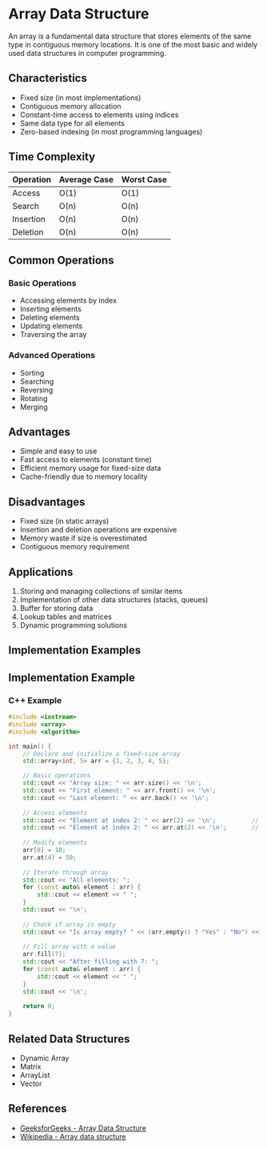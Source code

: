 # Array Data Structure

An array is a fundamental data structure that stores elements of the same type in contiguous memory locations. It is one of the most basic and widely used data structures in computer programming.

## Characteristics

- Fixed size (in most implementations)
- Contiguous memory allocation
- Constant-time access to elements using indices
- Same data type for all elements
- Zero-based indexing (in most programming languages)

## Time Complexity

| Operation     | Average Case | Worst Case |
|--------------|--------------|------------|
| Access       | O(1)         | O(1)       |
| Search       | O(n)         | O(n)       |
| Insertion    | O(n)         | O(n)       |
| Deletion     | O(n)         | O(n)       |

## Common Operations

### Basic Operations
- Accessing elements by index
- Inserting elements
- Deleting elements
- Updating elements
- Traversing the array

### Advanced Operations
- Sorting
- Searching
- Reversing
- Rotating
- Merging

## Advantages

- Simple and easy to use
- Fast access to elements (constant time)
- Efficient memory usage for fixed-size data
- Cache-friendly due to memory locality

## Disadvantages

- Fixed size (in static arrays)
- Insertion and deletion operations are expensive
- Memory waste if size is overestimated
- Contiguous memory requirement

## Applications

1. Storing and managing collections of similar items
2. Implementation of other data structures (stacks, queues)
3. Buffer for storing data
4. Lookup tables and matrices
5. Dynamic programming solutions

## Implementation Examples

## Implementation Example

### C++ Example
```c++
#include <iostream>
#include <array>
#include <algorithm>

int main() {
    // Declare and initialize a fixed-size array
    std::array<int, 5> arr = {1, 2, 3, 4, 5};

    // Basic operations
    std::cout << "Array size: " << arr.size() << '\n';
    std::cout << "First element: " << arr.front() << '\n';
    std::cout << "Last element: " << arr.back() << '\n';
    
    // Access elements
    std::cout << "Element at index 2: " << arr[2] << '\n';          // No bounds checking
    std::cout << "Element at index 2: " << arr.at(2) << '\n';       // With bounds checking
    
    // Modify elements
    arr[0] = 10;
    arr.at(4) = 50;
    
    // Iterate through array
    std::cout << "All elements: ";
    for (const auto& element : arr) {
        std::cout << element << " ";
    }
    std::cout << '\n';
    
    // Check if array is empty
    std::cout << "Is array empty? " << (arr.empty() ? "Yes" : "No") << '\n';
    
    // Fill array with a value
    arr.fill(7);
    std::cout << "After filling with 7: ";
    for (const auto& element : arr) {
        std::cout << element << " ";
    }
    std::cout << '\n';
    
    return 0;
}
```

## Related Data Structures

- Dynamic Array
- Matrix
- ArrayList
- Vector

## References

- [GeeksforGeeks - Array Data Structure](https://www.geeksforgeeks.org/array-data-structure/)
- [Wikipedia - Array data structure](https://en.wikipedia.org/wiki/Array_data_structure)